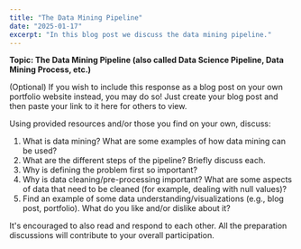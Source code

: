 ```yaml
---
title: "The Data Mining Pipeline"
date: "2025-01-17"
excerpt: "In this blog post we discuss the data mining pipeline."
---
```


**Topic: The Data Mining Pipeline (also called Data Science Pipeline, Data Mining Process, etc.)**

(Optional) If you wish to include this response as a blog post on your own portfolio website instead, you may do so! Just create your blog post and then paste your link to it here for others to view.

Using provided resources and/or those you find on your own, discuss:

1. What is data mining? What are some examples of how data mining can be used?
2. What are the different steps of the pipeline? Briefly discuss each.
3. Why is defining the problem first so important?
4. Why is data cleaning/pre-processing important? What are some aspects of data that need to be cleaned (for example, dealing with null values)?
5. Find an example of some data understanding/visualizations (e.g., blog post, portfolio). What do you like and/or dislike about it?

It's encouraged to also read and respond to each other. All the preparation discussions will contribute to your overall participation.
